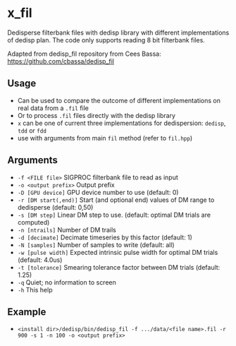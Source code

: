 # x_fil
Dedisperse filterbank files with dedisp library with different implementations of dedisp plan.
The code only supports reading 8 bit filterbank files.

Adapted from dedisp_fil repository from Cees Bassa: https://github.com/cbassa/dedisp_fil

## Usage
- Can be used to compare the outcome of different implementations on real data from a `.fil` file
- Or to process `.fil` files directly with the dedisp library
- `x` can be one of current three implementations for dedispersion: `dedisp`, `tdd` or `fdd`
- use with arguments from main `fil` method (refer to `fil.hpp`)

## Arguments
- `-f <FILE file>`      SIGPROC filterbank file to read as input
- `-o <output prefix>`  Output prefix
- `-D [GPU device]`     GPU device number to use (default: 0)
- `-r [DM start(,end)]` Start (and optional end) values of DM range to dedisperse (default: 0,50)
- `-s [DM step]`        Linear DM step to use. (default: optimal DM trials are computed)
- `-n [ntrails]`        Number of DM trails
- `-d [decimate]`       Decimate timeseries by this factor (default: 1)
- `-N [samples]`        Number of samples to write (default: all)
- `-w [pulse width]`    Expected intrinsic pulse width for optimal DM trials (default: 4.0us)
- `-t [tolerance]`      Smearing tolerance factor between DM trials (default: 1.25)
- `-q`                  Quiet; no information to screen
- `-h`                  This help

## Example
- `<install dir>/dedisp/bin/dedisp_fil -f .../data/<file name>.fil -r 900 -s 1 -n 100 -o <output prefix>`